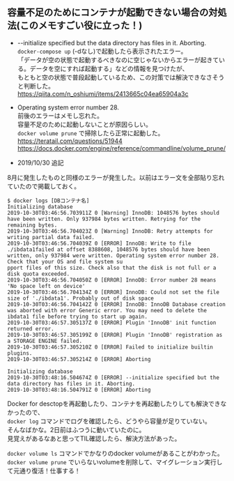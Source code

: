 ## 容量不足のためにコンテナが起動できない場合の対処法(このメモすごい役に立った！)

- --initialize specified but the data directory has files in it. Aborting.  
`docker-compose up` (-dなし)で起動したら表示されたエラー。  
「データが空の状態で起動するべきなのに空じゃないからエラーが起きている。データを空にすれば起動する」などの情報を見つけたが、  
もともと空の状態で普段起動しているため、この対策では解決できなさそうと判断した。  
https://qiita.com/n_oshiumi/items/2413665c04ea65904a3c  

- Operating system error number 28.  
前後のエラーはメモし忘れた。  
容量不足のために起動しないことが原因らしい。  
`docker volume prune` で掃除したら正常に起動した。   
https://teratail.com/questions/51944   
https://docs.docker.com/engine/reference/commandline/volume_prune/  

- 2019/10/30 追記

8月に発生したものと同様のエラーが発生した。以前はエラー文を全部貼り忘れていたので掲載しておく。
```
$ docker logs [DBコンテナ名]
Initializing database
2019-10-30T03:46:56.703911Z 0 [Warning] InnoDB: 1048576 bytes should have been written. Only 937984 bytes written. Retrying for the remaining bytes.
2019-10-30T03:46:56.704023Z 0 [Warning] InnoDB: Retry attempts for writing partial data failed.
2019-10-30T03:46:56.704039Z 0 [ERROR] InnoDB: Write to file ./ibdata1failed at offset 8388608, 1048576 bytes should have been written, only 937984 were written. Operating system error number 28. Check that your OS and file system su
pport files of this size. Check also that the disk is not full or a disk quota exceeded.
2019-10-30T03:46:56.704050Z 0 [ERROR] InnoDB: Error number 28 means 'No space left on device'
2019-10-30T03:46:56.704134Z 0 [ERROR] InnoDB: Could not set the file size of './ibdata1'. Probably out of disk space
2019-10-30T03:46:56.704142Z 0 [ERROR] InnoDB: InnoDB Database creation was aborted with error Generic error. You may need to delete the ibdata1 file before trying to start up again.
2019-10-30T03:46:57.305137Z 0 [ERROR] Plugin 'InnoDB' init function returned error.
2019-10-30T03:46:57.305199Z 0 [ERROR] Plugin 'InnoDB' registration as a STORAGE ENGINE failed.
2019-10-30T03:46:57.305210Z 0 [ERROR] Failed to initialize builtin plugins.
2019-10-30T03:46:57.305214Z 0 [ERROR] Aborting

Initializing database
2019-10-30T03:48:16.504674Z 0 [ERROR] --initialize specified but the data directory has files in it. Aborting.
2019-10-30T03:48:16.504791Z 0 [ERROR] Aborting

```

Docker for desctopを再起動したり、コンテナを再起動したりしても解決できなかったので、  
`docker log` コマンドでログを確認したら、どうやら容量が足りていない。  
そんなばかな。2日前はふつうに動いていたのに。  
見覚えがあるなあと思ってTIL確認したら、解決方法があった。

`docker volume ls` コマンドでかなりのdocker volumeがあることがわかった。  
`docker volume prune` でいらないvolumeを削除して、マイグレーション実行して元通り復活！仕事する！
